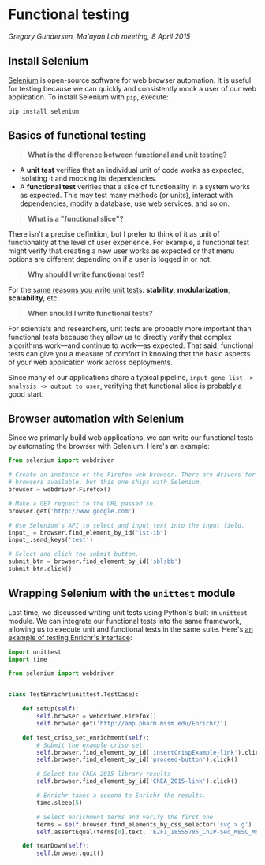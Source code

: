 # Functional testing
_Gregory Gundersen, Ma'ayan Lab meeting, 8 April 2015_

## Install Selenium

[Selenium](http://selenium-python.readthedocs.org/index.html) is open-source software for web browser automation. It is useful for testing because we can quickly and consistently mock a user of our web application. To install Selenium with `pip`, execute:
```
pip install selenium
```

## Basics of functional testing

> **What is the difference between functional and unit testing?**

- A **unit test** verifies that an individual unit of code works as expected, isolating it and mocking its dependencies.
- A **functional test** verifies that a slice of functionality in a system works as expected. This may test many methods (or units), interact with dependencies, modify a database, use web services, and so on.

> **What is a "functional slice"?**

There isn't a precise definition, but I prefer to think of it as unit of functionality at the level of user experience. For example, a functional test might verify that creating a new user works as expected or that menu options are different depending on if a user is logged in or not.

> **Why should I write functional test?**

For the [same reasons you write unit tests](https://github.com/MaayanLab/software-testing/blob/master/1-unit-testing/README.md): **stability**, **modularization**, **scalability**, etc.

> **When should I write functional tests?**

For scientists and researchers, unit tests are probably more important than functional tests because they allow us to directly verify that complex algorithms work—and continue to work—as expected. That said, functional tests can give you a measure of comfort in knowing that the basic aspects of your web application work across deployments.

Since many of our applications share a typical pipeline, `input gene list -> analysis -> output to user`, verifying that functional slice is probably a good start.

## Browser automation with Selenium

Since we primarily build web applications, we can write our functional tests by automating the browser with Selenium. Here's an example:

```python
from selenium import webdriver

# Create an instance of the Firefox web browser. There are drivers for other 
# browsers available, but this one ships with Selenium.
browser = webdriver.Firefox()

# Make a GET request to the URL passed in.
browser.get('http://www.google.com')

# Use Selenium's API to select and input text into the input field.
input_ = browser.find_element_by_id("lst-ib")
input_.send_keys('test')

# Select and click the submit button.
submit_btn = browser.find_element_by_id('sblsbb')
submit_btn.click()
```

## Wrapping Selenium with the `unittest` module

Last time, we discussed writing unit tests using Python's built-in `unittest` module. We can integrate our functional tests into the same framework, allowing us to execute unit and functional tests in the same suite. Here's [an example of testing Enrichr's interface](test_enrichr.py):

```python
import unittest
import time

from selenium import webdriver


class TestEnrichr(unittest.TestCase):

    def setUp(self):
        self.browser = webdriver.Firefox()
        self.browser.get('http://amp.pharm.mssm.edu/Enrichr/')

    def test_crisp_set_enrichment(self):
        # Submit the example crisp set.
        self.browser.find_element_by_id('insertCrispExample-link').click()
        self.browser.find_element_by_id('proceed-button').click()

        # Select the ChEA_2015 library results
        self.browser.find_element_by_id('ChEA_2015-link').click()

        # Enrichr takes a second to Enrichr the results.
        time.sleep(5)

        # Select enrichment terms and verify the first one
        terms = self.browser.find_elements_by_css_selector('svg > g')
        self.assertEqual(terms[0].text, 'E2F1_18555785_ChIP-Seq_MESC_Mouse')

    def tearDown(self):
        self.browser.quit()
```